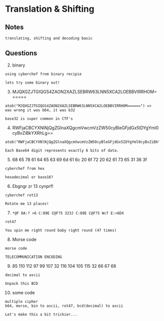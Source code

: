 # Translation & Shifting

## Notes

```
translating, shifting and decoding basic
```

## Questions

2. binary

```
using cyberchef from binary recipie

lets try some binary out!
```

3. MJQXGZJTGIQGS4ZAON2XAZLSEBRW63LNN5XCA2LOEBBVIRRHOM======

```
atob("MJQXGZJTGIQGS4ZAON2XAZLSEBRW63LNN5XCA2LOEBBVIRRHOM======") => was wrong it was b64, it was b32

base32 is super common in CTF's
```

4. RWFjaCBCYXNlNjQgZGlnaXQgcmVwcmVzZW50cyBleGFjdGx5IDYgYml0cyBvZiBkYXRhLg==

```
atob("RWFjaCBCYXNlNjQgZGlnaXQgcmVwcmVzZW50cyBleGFjdGx5IDYgYml0cyBvZiBkYXRhLg==")

Each Base64 digit represents exactly 6 bits of data.
```

5. 68 65 78 61 64 65 63 69 6d 61 6c 20 6f 72 20 62 61 73 65 31 36 3f

```
cyberchef from hex

hexadecimal or base16?
```

6. Ebgngr zr 13 cynprf!

```
cyberchef rot13

Rotate me 13 places!
```

7. `*@F DA:? >6 C:89E C@F?5 323J C:89E C@F?5 Wcf E:>6DX`

```
rot47

You spin me right round baby right round (47 times)
```

8. Morse code

```
morse code

TELECOMMUNICATION ENCODING
```

9. 85 110 112 97 99 107 32 116 104 105 115 32 66 67 68

```
decimal to ascii

Unpack this BCD
```

10. some code

```
multiple cipher
b64, morse, bin to ascii, rot47, bcd(decimal) to ascii

Let's make this a bit trickier...
```
